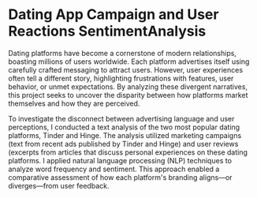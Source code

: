 # Dating App Campaign and User Reactions SentimentAnalysis

Dating platforms have become a cornerstone of modern relationships, boasting millions of users worldwide. Each platform advertises itself using carefully crafted messaging to attract users. However, user experiences often tell a different story, highlighting frustrations with features, user behavior, or unmet expectations. By analyzing these divergent narratives, this project seeks to uncover the disparity between how platforms market themselves and how they are perceived.

To investigate the disconnect between advertising language and user perceptions, I conducted a text analysis of the two most popular dating platforms, Tinder and Hinge. The analysis utilized marketing campaigns (text from recent ads published by Tinder and Hinge) and user reviews (excerpts from articles that discuss personal experiences on these dating platforms. I applied natural language processing (NLP) techniques to analyze word frequency and sentiment. This approach enabled a comparative assessment of how each platform's branding aligns—or diverges—from user feedback.

